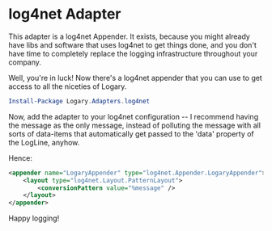 # log4net Adapter

This adapter is a log4net Appender. It exists, because you might already have
libs and software that uses log4net to get things done, and you don't have time
to completely replace the logging infrastructure throughout your company.

Well, you're in luck! Now there's a log4net appender that you can use to get
access to all the niceties of Logary.

``` powershell
Install-Package Logary.Adapters.log4net
```

Now, add the adapter to your log4net configuration -- I recommend having the
message as the only message, instead of polluting the message with all sorts of
data-items that automatically get passed to the 'data' property of the LogLine,
anyhow.

Hence:

``` xml
<appender name="LogaryAppender" type="log4net.Appender.LogaryAppender">
    <layout type="log4net.Layout.PatternLayout">
        <conversionPattern value="%message" />
    </layout>
</appender>
```

Happy logging!
